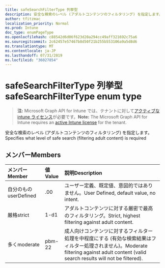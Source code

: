 ```yaml
---
title: safeSearchFilterType 列挙型
description: 安全な検索のレベル (アダルトコンテンツのフィルタリング) を指定します。
author: tfitzmac
localization_priority: Normal
ms.prod: Intune
doc_type: enumPageType
ms.openlocfilehash: c88542d6d06f623d20a294cc49aff321692c75a6
ms.sourcegitcommit: 2c62457e57467b8d50f21b255b553106a9a5d8d6
ms.translationtype: MT
ms.contentlocale: ja-JP
ms.lasthandoff: 07/31/2019
ms.locfileid: "36027854"
---
```

# <a name="safesearchfiltertype-enum-type"></a><span data-ttu-id="2bc86-103">safeSearchFilterType 列挙型</span><span class="sxs-lookup"><span data-stu-id="2bc86-103">safeSearchFilterType enum type</span></span>

> <span data-ttu-id="2bc86-104">**注:** Microsoft Graph API for Intune では、テナントに対して[アクティブな intune ライセンス](https://go.microsoft.com/fwlink/?linkid=839381)が必要です。</span><span class="sxs-lookup"><span data-stu-id="2bc86-104">**Note:** The Microsoft Graph API for Intune requires an [active Intune license](https://go.microsoft.com/fwlink/?linkid=839381) for the tenant.</span></span>

<span data-ttu-id="2bc86-105">安全な検索のレベル (アダルトコンテンツのフィルタリング) を指定します。</span><span class="sxs-lookup"><span data-stu-id="2bc86-105">Specifies what level of safe search (filtering adult content) is required</span></span>

## <a name="members"></a><span data-ttu-id="2bc86-106">メンバー</span><span class="sxs-lookup"><span data-stu-id="2bc86-106">Members</span></span>
|<span data-ttu-id="2bc86-107">メンバー</span><span class="sxs-lookup"><span data-stu-id="2bc86-107">Member</span></span>|<span data-ttu-id="2bc86-108">値</span><span class="sxs-lookup"><span data-stu-id="2bc86-108">Value</span></span>|<span data-ttu-id="2bc86-109">説明</span><span class="sxs-lookup"><span data-stu-id="2bc86-109">Description</span></span>|
|:---|:---|:---|
|<span data-ttu-id="2bc86-110">自分のもの</span><span class="sxs-lookup"><span data-stu-id="2bc86-110">userDefined</span></span>|<span data-ttu-id="2bc86-111">.0</span><span class="sxs-lookup"><span data-stu-id="2bc86-111">0</span></span>|<span data-ttu-id="2bc86-112">ユーザー定義、既定値、意図的ではありません。</span><span class="sxs-lookup"><span data-stu-id="2bc86-112">User Defined, default value, no intent.</span></span>|
|<span data-ttu-id="2bc86-113">厳格</span><span class="sxs-lookup"><span data-stu-id="2bc86-113">strict</span></span>|<span data-ttu-id="2bc86-114">1-d</span><span class="sxs-lookup"><span data-stu-id="2bc86-114">1</span></span>|<span data-ttu-id="2bc86-115">アダルトコンテンツに対する厳密で最高のフィルタリング。</span><span class="sxs-lookup"><span data-stu-id="2bc86-115">Strict, highest filtering against adult content.</span></span>|
|<span data-ttu-id="2bc86-116">多く</span><span class="sxs-lookup"><span data-stu-id="2bc86-116">moderate</span></span>|<span data-ttu-id="2bc86-117">pbm-2</span><span class="sxs-lookup"><span data-stu-id="2bc86-117">2</span></span>|<span data-ttu-id="2bc86-118">成人向けコンテンツに対するフィルター処理を中程度にする (有効な検索結果はフィルター処理されません)。</span><span class="sxs-lookup"><span data-stu-id="2bc86-118">Moderate filtering against adult content (valid search results will not be filtered).</span></span>|



